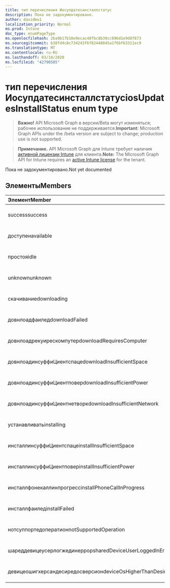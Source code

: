```yaml
---
title: тип перечисления Иосупдатесинсталлстатус
description: Пока не задокументировано.
author: davidmu1
localization_priority: Normal
ms.prod: Intune
doc_type: enumPageType
ms.openlocfilehash: 2ba9b17b10e9ecac48fbc8b39cc896d1e9d8f873
ms.sourcegitcommit: b38fd4c8c734243f6f82448045a1f6bf63311ec9
ms.translationtype: MT
ms.contentlocale: ru-RU
ms.lasthandoff: 03/18/2020
ms.locfileid: "42790505"
---
```

# <a name="iosupdatesinstallstatus-enum-type"></a><span data-ttu-id="30e7d-103">тип перечисления Иосупдатесинсталлстатус</span><span class="sxs-lookup"><span data-stu-id="30e7d-103">iosUpdatesInstallStatus enum type</span></span>

> <span data-ttu-id="30e7d-104">**Важно!** API Microsoft Graph в версии/Beta могут изменяться; рабочее использование не поддерживается.</span><span class="sxs-lookup"><span data-stu-id="30e7d-104">**Important:** Microsoft Graph APIs under the /beta version are subject to change; production use is not supported.</span></span>

> <span data-ttu-id="30e7d-105">**Примечание.** API Microsoft Graph для Intune требует наличия [активной лицензии Intune](https://go.microsoft.com/fwlink/?linkid=839381) для клиента.</span><span class="sxs-lookup"><span data-stu-id="30e7d-105">**Note:** The Microsoft Graph API for Intune requires an [active Intune license](https://go.microsoft.com/fwlink/?linkid=839381) for the tenant.</span></span>

<span data-ttu-id="30e7d-106">Пока не задокументировано.</span><span class="sxs-lookup"><span data-stu-id="30e7d-106">Not yet documented</span></span>

## <a name="members"></a><span data-ttu-id="30e7d-107">Элементы</span><span class="sxs-lookup"><span data-stu-id="30e7d-107">Members</span></span>
|<span data-ttu-id="30e7d-108">Элемент</span><span class="sxs-lookup"><span data-stu-id="30e7d-108">Member</span></span>|<span data-ttu-id="30e7d-109">Значение</span><span class="sxs-lookup"><span data-stu-id="30e7d-109">Value</span></span>|<span data-ttu-id="30e7d-110">Описание</span><span class="sxs-lookup"><span data-stu-id="30e7d-110">Description</span></span>|
|:---|:---|:---|
|<span data-ttu-id="30e7d-111">success</span><span class="sxs-lookup"><span data-stu-id="30e7d-111">success</span></span>|<span data-ttu-id="30e7d-112">нуль</span><span class="sxs-lookup"><span data-stu-id="30e7d-112">0</span></span>|<span data-ttu-id="30e7d-113">Пока не задокументировано.</span><span class="sxs-lookup"><span data-stu-id="30e7d-113">Not yet documented</span></span>|
|<span data-ttu-id="30e7d-114">доступен</span><span class="sxs-lookup"><span data-stu-id="30e7d-114">available</span></span>|<span data-ttu-id="30e7d-115">1,1</span><span class="sxs-lookup"><span data-stu-id="30e7d-115">1</span></span>|<span data-ttu-id="30e7d-116">Пока не задокументировано.</span><span class="sxs-lookup"><span data-stu-id="30e7d-116">Not yet documented</span></span>|
|<span data-ttu-id="30e7d-117">простоя</span><span class="sxs-lookup"><span data-stu-id="30e7d-117">idle</span></span>|<span data-ttu-id="30e7d-118">2</span><span class="sxs-lookup"><span data-stu-id="30e7d-118">2</span></span>|<span data-ttu-id="30e7d-119">Пока не задокументировано.</span><span class="sxs-lookup"><span data-stu-id="30e7d-119">Not yet documented</span></span>|
|<span data-ttu-id="30e7d-120">unknown</span><span class="sxs-lookup"><span data-stu-id="30e7d-120">unknown</span></span>|<span data-ttu-id="30e7d-121">4</span><span class="sxs-lookup"><span data-stu-id="30e7d-121">3</span></span>|<span data-ttu-id="30e7d-122">Пока не задокументировано.</span><span class="sxs-lookup"><span data-stu-id="30e7d-122">Not yet documented</span></span>|
|<span data-ttu-id="30e7d-123">скачивание</span><span class="sxs-lookup"><span data-stu-id="30e7d-123">downloading</span></span>|<span data-ttu-id="30e7d-124">— 2016330712</span><span class="sxs-lookup"><span data-stu-id="30e7d-124">-2016330712</span></span>|<span data-ttu-id="30e7d-125">Пока не задокументировано.</span><span class="sxs-lookup"><span data-stu-id="30e7d-125">Not yet documented</span></span>|
|<span data-ttu-id="30e7d-126">довнлоадфаилед</span><span class="sxs-lookup"><span data-stu-id="30e7d-126">downloadFailed</span></span>|<span data-ttu-id="30e7d-127">— 2016330711</span><span class="sxs-lookup"><span data-stu-id="30e7d-127">-2016330711</span></span>|<span data-ttu-id="30e7d-128">Пока не задокументировано.</span><span class="sxs-lookup"><span data-stu-id="30e7d-128">Not yet documented</span></span>|
|<span data-ttu-id="30e7d-129">довнлоадрекуирескомпутер</span><span class="sxs-lookup"><span data-stu-id="30e7d-129">downloadRequiresComputer</span></span>|<span data-ttu-id="30e7d-130">— 2016330710</span><span class="sxs-lookup"><span data-stu-id="30e7d-130">-2016330710</span></span>|<span data-ttu-id="30e7d-131">Пока не задокументировано.</span><span class="sxs-lookup"><span data-stu-id="30e7d-131">Not yet documented</span></span>|
|<span data-ttu-id="30e7d-132">довнлоадинсуффиЦиентспаце</span><span class="sxs-lookup"><span data-stu-id="30e7d-132">downloadInsufficientSpace</span></span>|<span data-ttu-id="30e7d-133">— 2016330709</span><span class="sxs-lookup"><span data-stu-id="30e7d-133">-2016330709</span></span>|<span data-ttu-id="30e7d-134">Пока не задокументировано.</span><span class="sxs-lookup"><span data-stu-id="30e7d-134">Not yet documented</span></span>|
|<span data-ttu-id="30e7d-135">довнлоадинсуффиЦиентповер</span><span class="sxs-lookup"><span data-stu-id="30e7d-135">downloadInsufficientPower</span></span>|<span data-ttu-id="30e7d-136">— 2016330708</span><span class="sxs-lookup"><span data-stu-id="30e7d-136">-2016330708</span></span>|<span data-ttu-id="30e7d-137">Пока не задокументировано.</span><span class="sxs-lookup"><span data-stu-id="30e7d-137">Not yet documented</span></span>|
|<span data-ttu-id="30e7d-138">довнлоадинсуффиЦиентнетворк</span><span class="sxs-lookup"><span data-stu-id="30e7d-138">downloadInsufficientNetwork</span></span>|<span data-ttu-id="30e7d-139">— 2016330707</span><span class="sxs-lookup"><span data-stu-id="30e7d-139">-2016330707</span></span>|<span data-ttu-id="30e7d-140">Пока не задокументировано.</span><span class="sxs-lookup"><span data-stu-id="30e7d-140">Not yet documented</span></span>|
|<span data-ttu-id="30e7d-141">устанавливать</span><span class="sxs-lookup"><span data-stu-id="30e7d-141">installing</span></span>|<span data-ttu-id="30e7d-142">— 2016330706</span><span class="sxs-lookup"><span data-stu-id="30e7d-142">-2016330706</span></span>|<span data-ttu-id="30e7d-143">Пока не задокументировано.</span><span class="sxs-lookup"><span data-stu-id="30e7d-143">Not yet documented</span></span>|
|<span data-ttu-id="30e7d-144">инсталлинсуффиЦиентспаце</span><span class="sxs-lookup"><span data-stu-id="30e7d-144">installInsufficientSpace</span></span>|<span data-ttu-id="30e7d-145">— 2016330705</span><span class="sxs-lookup"><span data-stu-id="30e7d-145">-2016330705</span></span>|<span data-ttu-id="30e7d-146">Пока не задокументировано.</span><span class="sxs-lookup"><span data-stu-id="30e7d-146">Not yet documented</span></span>|
|<span data-ttu-id="30e7d-147">инсталлинсуффиЦиентповер</span><span class="sxs-lookup"><span data-stu-id="30e7d-147">installInsufficientPower</span></span>|<span data-ttu-id="30e7d-148">— 2016330704</span><span class="sxs-lookup"><span data-stu-id="30e7d-148">-2016330704</span></span>|<span data-ttu-id="30e7d-149">Пока не задокументировано.</span><span class="sxs-lookup"><span data-stu-id="30e7d-149">Not yet documented</span></span>|
|<span data-ttu-id="30e7d-150">инсталлфонекаллинпрогресс</span><span class="sxs-lookup"><span data-stu-id="30e7d-150">installPhoneCallInProgress</span></span>|<span data-ttu-id="30e7d-151">— 2016330703</span><span class="sxs-lookup"><span data-stu-id="30e7d-151">-2016330703</span></span>|<span data-ttu-id="30e7d-152">Пока не задокументировано.</span><span class="sxs-lookup"><span data-stu-id="30e7d-152">Not yet documented</span></span>|
|<span data-ttu-id="30e7d-153">инсталлфаилед</span><span class="sxs-lookup"><span data-stu-id="30e7d-153">installFailed</span></span>|<span data-ttu-id="30e7d-154">— 2016330702</span><span class="sxs-lookup"><span data-stu-id="30e7d-154">-2016330702</span></span>|<span data-ttu-id="30e7d-155">Пока не задокументировано.</span><span class="sxs-lookup"><span data-stu-id="30e7d-155">Not yet documented</span></span>|
|<span data-ttu-id="30e7d-156">нотсуппортедоператион</span><span class="sxs-lookup"><span data-stu-id="30e7d-156">notSupportedOperation</span></span>|<span data-ttu-id="30e7d-157">— 2016330701</span><span class="sxs-lookup"><span data-stu-id="30e7d-157">-2016330701</span></span>|<span data-ttu-id="30e7d-158">Пока не задокументировано.</span><span class="sxs-lookup"><span data-stu-id="30e7d-158">Not yet documented</span></span>|
|<span data-ttu-id="30e7d-159">шареддевицеусерлогжединеррор</span><span class="sxs-lookup"><span data-stu-id="30e7d-159">sharedDeviceUserLoggedInError</span></span>|<span data-ttu-id="30e7d-160">— 2016330699</span><span class="sxs-lookup"><span data-stu-id="30e7d-160">-2016330699</span></span>|<span data-ttu-id="30e7d-161">Пока не задокументировано.</span><span class="sxs-lookup"><span data-stu-id="30e7d-161">Not yet documented</span></span>|
|<span data-ttu-id="30e7d-162">девицеошигхерсандесиредосверсион</span><span class="sxs-lookup"><span data-stu-id="30e7d-162">deviceOsHigherThanDesiredOsVersion</span></span>|<span data-ttu-id="30e7d-163">— 2016330696</span><span class="sxs-lookup"><span data-stu-id="30e7d-163">-2016330696</span></span>|<span data-ttu-id="30e7d-164">Пока не задокументировано.</span><span class="sxs-lookup"><span data-stu-id="30e7d-164">Not yet documented</span></span>|



